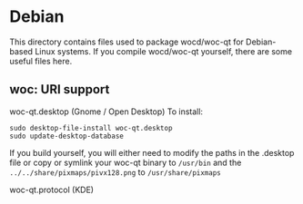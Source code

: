
Debian
====================
This directory contains files used to package wocd/woc-qt
for Debian-based Linux systems. If you compile wocd/woc-qt yourself, there are some useful files here.

## woc: URI support ##


woc-qt.desktop  (Gnome / Open Desktop)
To install:

	sudo desktop-file-install woc-qt.desktop
	sudo update-desktop-database

If you build yourself, you will either need to modify the paths in
the .desktop file or copy or symlink your woc-qt binary to `/usr/bin`
and the `../../share/pixmaps/pivx128.png` to `/usr/share/pixmaps`

woc-qt.protocol (KDE)

